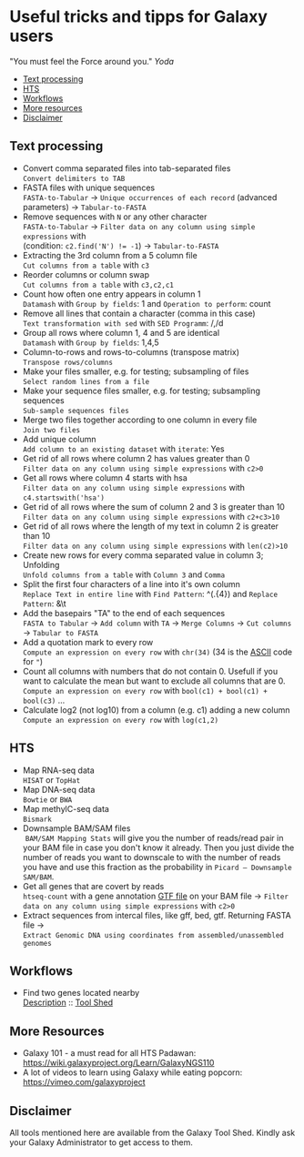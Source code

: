 # Useful tricks and tipps for Galaxy users

"You must feel the Force around you." *Yoda*

- [Text processing](#text-processing)
- [HTS](#hts)
- [Workflows](#workflows)
- [More resources](#more-resources)
- [Disclaimer](#disclaimer)


## Text processing
- Convert comma separated files into tab-separated files<br>
   `Convert delimiters to TAB`
- FASTA files with unique sequences<br>
   `FASTA-to-Tabular` → `Unique occurrences of each record` (advanced parameters) → `Tabular-to-FASTA`
- Remove sequences with `N` or any other character<br>
  `FASTA-to-Tabular` → `Filter data on any column using simple expressions` with <br>(condition: `c2.find('N') != -1`) → `Tabular-to-FASTA`
- Extracting the 3rd column from a 5 column file<br>
  `Cut columns from a table` with `c3`
- Reorder columns or column swap<br>
  `Cut columns from a table` with `c3,c2,c1` 
- Count how often one entry appears in column 1<br>
  `Datamash` with `Group by fields`: 1 and `Operation to perform`: count
- Remove all lines that contain a character (comma in this case)<br>
  `Text transformation with sed` with `SED Programm`: /,/d
- Group all rows where column 1, 4 and 5 are identical<br>
  `Datamash` with `Group by fields`: 1,4,5
- Column-to-rows and rows-to-columns (transpose matrix)<br>
  `Transpose rows/columns`
- Make your files smaller, e.g. for testing; subsampling of files<br>
  `Select random lines from a file`
- Make your sequence files smaller, e.g. for testing; subsampling sequences<br>
  `Sub-sample sequences files`
- Merge two files together according to one column in every file<br>
  `Join two files`
- Add unique column<br>
  `Add column to an existing dataset` with `iterate`: Yes
- Get rid of all rows where column 2 has values greater than 0<br>
  `Filter data on any column using simple expressions` with `c2>0`
- Get all rows where column 4 starts with hsa<br>
  `Filter data on any column using simple expressions` with `c4.startswith('hsa')`
- Get rid of all rows where the sum of column 2 and 3 is greater than 10<br>
  `Filter data on any column using simple expressions` with `c2+c3>10`
- Get rid of all rows where the length of my text in column 2 is greater than 10<br>
  `Filter data on any column using simple expressions` with `len(c2)>10`
- Create new rows for every comma separated value in column 3; Unfolding<br>
  `Unfold columns from a table` with `Column 3` and `Comma`
- Split the first four characters of a line into it's own column<br>
  `Replace Text in entire line` with `Find Pattern`: ^(.{4}) and `Replace Pattern`: &\t
- Add the basepairs "TA" to the end of each sequences<br>
  `FASTA to Tabular` → `Add column` with `TA` → `Merge Columns` → `Cut columns` → `Tabular to FASTA`
- Add a quotation mark to every row<br>
  `Compute an expression on every row` with `chr(34)` (34 is the [ASCII](http://www.asciitable.com/) code for `"`)
- Count all columns with numbers that do not contain 0. Usefull if you want to calculate the mean but want to exclude all columns that are 0.<br>
  `Compute an expression on every row` with `bool(c1) + bool(c1) + bool(c3)` ... 
- Calculate log2 (not log10) from a column (e.g. c1) adding a new column
  `Compute an expression on every row` with `log(c1,2)`


## HTS
- Map RNA-seq data<br>
  `HISAT` or `TopHat`
- Map DNA-seq data<br>
  `Bowtie` or `BWA`
- Map methylC-seq data<br>
  `Bismark`
- Downsample BAM/SAM files<br>
  `BAM/SAM Mapping Stats` will give you the number of reads/read pair in your
  BAM file in case you don't know it already. Then you just divide the number of reads
  you want to downscale to with the number of reads you have and use this
  fraction as the probability in `Picard – Downsample SAM/BAM`.
- Get all genes that are covert by reads<br>
  `htseq-count` with a gene annotation [GTF file](http://www.ensembl.org/info/website/upload/gff.html) on your BAM file  → `Filter data on any column using simple expressions` with `c2>0`
- Extract sequences from intercal files, like gff, bed, gtf. Returning FASTA file →<br>
  `Extract Genomic DNA using coordinates from assembled/unassembled genomes`

## Workflows
- Find two genes located nearby<br>
  [Description](https://github.com/bgruening/galaxytools/tree/master/workflows/ncbi_blast_plus/find_genes_located_nearby) :: [Tool Shed](https://toolshed.g2.bx.psu.edu/view/bgruening/find_genes_located_nearby_workflow)


## More Resources
 - Galaxy 101 - a must read for all HTS Padawan: https://wiki.galaxyproject.org/Learn/GalaxyNGS110
 - A lot of videos to learn using Galaxy while eating popcorn: https://vimeo.com/galaxyproject

## Disclaimer
All tools mentioned here are available from the Galaxy Tool Shed. Kindly ask your Galaxy Administrator to get access to them.
